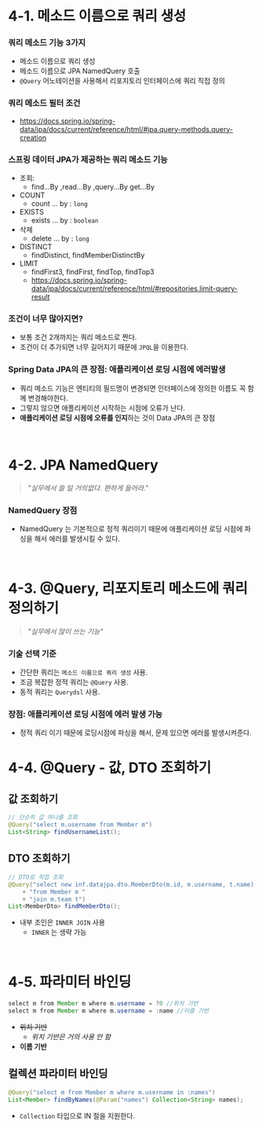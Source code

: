 # 4-1. 메소드 이름으로 쿼리 생성

### 쿼리 메소드 기능 3가지

- 메소드 이름으로 쿼리 생성
- 메소드 이름으로 JPA NamedQuery 호출
- `@Query` 어노테이션을 사용해서 리포지토리 인터페이스에 쿼리 직접 정의

### 쿼리 메소드 필터 조건

- https://docs.spring.io/spring-data/jpa/docs/current/reference/html/#jpa.query-methods.query-creation

### 스프링 데이터 JPA가 제공하는 쿼리 메소드 기능

- 조회: 
  - find...By ,read...By ,query...By get...By
- COUNT
  - count ... by : `long`
- EXISTS
  - exists ... by : `boolean`
- 삭제
  - delete ... by : `long`  
- DISTINCT
  - findDistinct, findMemberDistinctBy
- LIMIT 
  - findFirst3, findFirst, findTop, findTop3
  - https://docs.spring.io/spring-data/jpa/docs/current/reference/html/#repositories.limit-query-result

### 조건이 너무 많아지면? 

- 보통 조건 2개까지는 쿼리 메소드로 짠다.
- 조건이 더 추가되면 너무 길어지기 때문에 `JPQL`을 이용한다.

### Spring Data JPA의 큰 장점: 애플리케이션 로딩 시점에 에러발생

- 쿼리 메소드 기능은 엔티티의 필드명이 변경되면 인터페이스에 정의한 이름도 꼭 함께 변경해야한다.
- 그렇지 않으면 애플리케이션 시작하는 시점에 오류가 난다.
- **애플리케이션 로딩 시점에 오류를 인지**하는 것이 Data JPA의 큰 장점


<br>

# 4-2. JPA NamedQuery

> _"실무에서 쓸 일 거의없다. 편하게 들어라."_

### NamedQuery 장점

- NamedQuery 는 기본적으로 정적 쿼리이기 때문에 애플리케이션 로딩 시점에 파싱을 해서 에러를 발생시킬 수 있다.

<br>

# 4-3. @Query, 리포지토리 메소드에 쿼리 정의하기

> _"실무에서 많이 쓰는 기능"_

### 기술 선택 기준

- 간단한 쿼리는 `메소드 이름으로 쿼리 생성` 사용.
- 조금 복잡한 정적 쿼리는 `@Query` 사용.
- 동적 쿼리는 `Querydsl` 사용. 

### 장점: 애플리케이션 로딩 시점에 에러 발생 가능  

- 정적 쿼리 이기 때문에 로딩시점에 파싱을 해서, 문제 있으면 에러를 발생시켜준다.

# 4-4. @Query - 값, DTO 조회하기

## 값 조회하기

```java
// 단순히 값 하나를 조회
@Query("select m.username from Member m")
List<String> findUsernameList();
```

## DTO 조회하기

```java
// DTO로 직접 조회
@Query("select new inf.datajpa.dto.MemberDto(m.id, m.username, t.name) "
    + "from Member m "
    + "join m.team t")
List<MemberDto> findMemberDto();
```

- 내부 조인은 `INNER JOIN` 사용
  - `INNER` 는 생략 가능

<br>

# 4-5. 파라미터 바인딩 

```java
select m from Member m where m.username = ?0 //위치 기반 
select m from Member m where m.username = :name //이름 기반
```

- ~~위치 기반~~
  - _위치 기반은 거의 사용 안 함_
- **이름 기반** 

## 컬렉션 파라미터 바인딩 

```java
@Query("select m from Member m where m.username in :names")
List<Member> findByNames(@Param("names") Collection<String> names);
```

- `Collection` 타입으로 IN 절을 지원한다.
